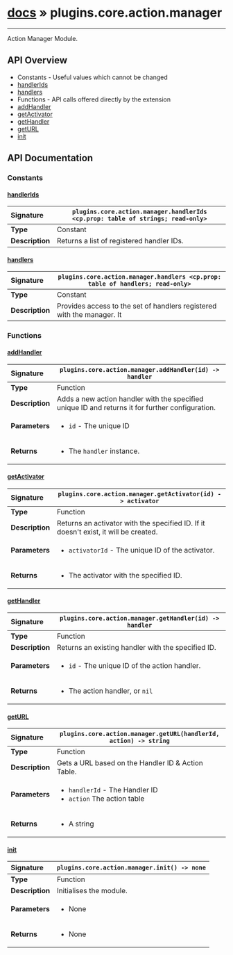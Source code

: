 # [docs](index.md) » plugins.core.action.manager
---

Action Manager Module.

## API Overview
* Constants - Useful values which cannot be changed
 * [handlerIds](#handlerids)
 * [handlers](#handlers)
* Functions - API calls offered directly by the extension
 * [addHandler](#addhandler)
 * [getActivator](#getactivator)
 * [getHandler](#gethandler)
 * [getURL](#geturl)
 * [init](#init)

## API Documentation

### Constants

#### [handlerIds](#handlerids)
| <span style="float: left;">**Signature**</span> | <span style="float: left;">`plugins.core.action.manager.handlerIds <cp.prop: table of strings; read-only>` </span>                                                          |
| -----------------------------------------------------|---------------------------------------------------------------------------------------------------------|
| **Type**                                             | Constant |
| **Description**                                      | Returns a list of registered handler IDs. |

#### [handlers](#handlers)
| <span style="float: left;">**Signature**</span> | <span style="float: left;">`plugins.core.action.manager.handlers <cp.prop: table of handlers; read-only>` </span>                                                          |
| -----------------------------------------------------|---------------------------------------------------------------------------------------------------------|
| **Type**                                             | Constant |
| **Description**                                      | Provides access to the set of handlers registered with the manager. It |

### Functions

#### [addHandler](#addhandler)
| <span style="float: left;">**Signature**</span> | <span style="float: left;">`plugins.core.action.manager.addHandler(id) -> handler` </span>                                                          |
| -----------------------------------------------------|---------------------------------------------------------------------------------------------------------|
| **Type**                                             | Function |
| **Description**                                      | Adds a new action handler with the specified unique ID and returns it for further configuration. |
| **Parameters**                                       | <ul><li><code>id</code>      - The unique ID</li></ul> |
| **Returns**                                          | <ul><li>The <code>handler</code> instance.</li></ul> |

#### [getActivator](#getactivator)
| <span style="float: left;">**Signature**</span> | <span style="float: left;">`plugins.core.action.manager.getActivator(id) -> activator` </span>                                                          |
| -----------------------------------------------------|---------------------------------------------------------------------------------------------------------|
| **Type**                                             | Function |
| **Description**                                      | Returns an activator with the specified ID. If it doesn't exist, it will be created. |
| **Parameters**                                       | <ul><li><code>activatorId</code>     - The unique ID of the activator.</li></ul> |
| **Returns**                                          | <ul><li>The activator with the specified ID.</li></ul> |

#### [getHandler](#gethandler)
| <span style="float: left;">**Signature**</span> | <span style="float: left;">`plugins.core.action.manager.getHandler(id) -> handler` </span>                                                          |
| -----------------------------------------------------|---------------------------------------------------------------------------------------------------------|
| **Type**                                             | Function |
| **Description**                                      | Returns an existing handler with the specified ID. |
| **Parameters**                                       | <ul><li><code>id</code>          - The unique ID of the action handler.</li></ul> |
| **Returns**                                          | <ul><li>The action handler, or <code>nil</code></li></ul> |

#### [getURL](#geturl)
| <span style="float: left;">**Signature**</span> | <span style="float: left;">`plugins.core.action.manager.getURL(handlerId, action) -> string` </span>                                                          |
| -----------------------------------------------------|---------------------------------------------------------------------------------------------------------|
| **Type**                                             | Function |
| **Description**                                      | Gets a URL based on the Handler ID & Action Table. |
| **Parameters**                                       | <ul><li><code>handlerId</code> - The Handler ID</li><li><code>action</code> The action table</li></ul> |
| **Returns**                                          | <ul><li>A string</li></ul> |

#### [init](#init)
| <span style="float: left;">**Signature**</span> | <span style="float: left;">`plugins.core.action.manager.init() -> none` </span>                                                          |
| -----------------------------------------------------|---------------------------------------------------------------------------------------------------------|
| **Type**                                             | Function |
| **Description**                                      | Initialises the module. |
| **Parameters**                                       | <ul><li>None</li></ul> |
| **Returns**                                          | <ul><li>None</li></ul> |

